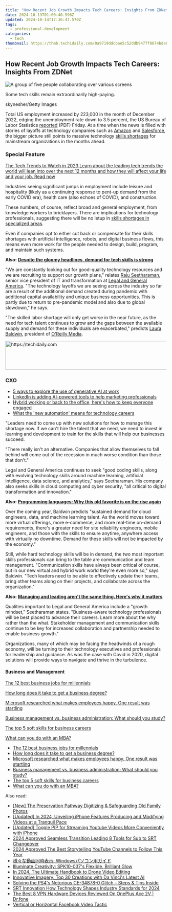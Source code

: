 ```yaml
---
title: "How Recent Job Growth Impacts Tech Careers: Insights From ZDNet"
date: 2024-10-13T01:00:40.596Z
updated: 2024-10-14T17:36:47.570Z
tags:
  - professional-development
categories:
  - tech
thumbnail: https://thmb.techidaily.com/0a9719ddcbae5c52ddb9477f8674bda6f7443fbaaf23c9836dcb573723ce4b8e.jpg
---
```


## How Recent Job Growth Impacts Tech Careers: Insights From ZDNet

![A group of five people collaborating over various screens](https://www.zdnet.com/a/img/resize/4554b6e7e117a4758bb76bba0a055e03e447d44c/2022/01/24/5a9310ca-feb3-4948-8a6d-f13857b4de43/programming-coding-software-developer-collaboration-it-techteams.jpg?auto=webp&width=1280)

Some tech skills remain extraordinarily high-paying.

skynesher/Getty Images

Total US employment increased by 223,000 in the month of December 2022, edging the unemployment rate down to 3.5 percent, the US Bureau of Labor Statistics [reported](https://www.bls.gov/news.release/pdf/empsit.pdf) (PDF) Friday. At a time when the news is filled with stories of layoffs at technology companies such as [Amazon](https://www.zdnet.com/home-and-office/work-life/amazon-is-cutting-a-massive-18000-jobs-in-uncertain-economy/) and [Salesforce](https://www.nytimes.com/2023/01/04/technology/salesforce-layoffs.html), the bigger picture still points to massive technology [skills shortages](https://www.zdnet.com/education/professional-development/when-it-comes-to-tackling-the-skills-shortage-employers-are-obsessing-over-the-wrong-thing/) for mainstream organizations in the months ahead.

### Special Feature

[The Tech Trends to Watch in 2023 Learn about the leading tech trends the world will lean into over the next 12 months and how they will affect your life and your job.  Read now](https://www.zdnet.com/topic/the-tech-trends-to-watch-in-2023/)

Industries seeing significant jumps in employment include leisure and hospitality (likely as a continuing response to pent-up demand from the early COVID era), health care (also echoes of COVID), and construction. 

These numbers, of course, reflect broad and general employment, from knowledge workers to bricklayers. There are implications for technology professionals, suggesting there will be no letup in [skills shortages in specialized areas](https://www.zdnet.com/article/fixing-the-next-big-tech-skills-shortage-will-need-a-quantum-leap/). 

Even if companies opt to either cut back or compensate for their skills shortages with artificial intelligence, robots, and digital business flows, this means even more work for the people needed to design, build, program, and maintain such systems.

**Also:** [**Despite the gloomy headlines, demand for tech skills is strong**](https://www.zdnet.com/article/despite-the-gloomy-headlines-demand-for-tech-skills-is-strong/)

"We are constantly looking out for good-quality technology resources and we are recruiting to support our growth plans," relates [Raju Seetharaman](https://www.lgamerica.com/about-us/leadership/bio/raju-seetharaman), senior vice president of IT and transformation at [Legal and General America](https://www.lgamerica.com/). "The technology layoffs we are seeing across the industry so far are a result of the additional demand created during pandemic with additional capital availability and unique business opportunities. This is partly due to return to pre-pandemic model and also due to global slowdown," he says.

"The skilled labor shortage will only get worse in the near future, as the need for tech talent continues to grow and the gaps between the available supply and demand for these individuals are exacerbated," predicts [Laura Baldwin](https://www.linkedin.com/in/laurabaldwin1/), president of [O'Reilly Media](https://www.oreilly.com/). 

<!-- affiliate ads begin -->
<a href="https://unicoeye.pxf.io/c/5597632/2134237/18498" target="_top" id="2134237">
  <img src="//a.impactradius-go.com/display-ad/18498-2134237" border="0" alt="https://techidaily.com" width="728" height="90"/>
</a>
<img height="0" width="0" src="https://unicoeye.pxf.io/i/5597632/2134237/18498" style="position:absolute;visibility:hidden;" border="0" />
<!-- affiliate ads end -->

### CXO

* [5 ways to explore the use of generative AI at work](https://www.zdnet.com/article/6-ways-business-leaders-are-exploring-generative-ai-at-work/)
* [LinkedIn is adding AI-powered tools to help marketing professionals](https://www.zdnet.com/article/linkedin-is-adding-ai-powered-tools-to-help-marketing-professionals/)
* [Hybrid working or back to the office, here's how to keep everyone engaged](https://www.zdnet.com/article/hybrid-working-or-back-to-the-office-heres-how-to-keep-everyone-engaged/)
* [What the 'new automation' means for technology careers](https://www.zdnet.com/article/what-the-new-automation-means-for-technology-careers/)

"Leaders need to come up with new solutions for how to manage this shortage now. If we can't hire the talent that we need, we need to invest in learning and development to train for the skills that will help our businesses succeed. 

"There really isn't an alternative. Companies that allow themselves to fall behind will come out of the recession in much worse condition than those that don't." 

Legal and General America continues to seek "good coding skills, along with evolving technology skills around machine learning, artificial intelligence, data science, and analytics," says Seetharaman. His company also seeks skills in cloud computing and cyber security, "all critical to digital transformation and innovation."

**Also:** [**Programming languages: Why this old favorite is on the rise again**](https://www.zdnet.com/article/programming-languages-why-this-old-favorite-is-on-the-rise-again/)

Over the coming year, Baldwin predicts "sustained demand for cloud engineers, data, and machine learning talent. As the world moves toward more virtual offerings, more e-commerce, and more real-time on-demand requirements, there's a greater need for site reliability engineers, mobile engineers, and those with the skills to ensure anytime, anywhere access with virtually no downtime. Demand for these skills will not be impacted by the economy."

Still, while hard technology skills will be in demand, the two most important skills professionals can bring to the table are communication and team management. "Communication skills have always been critical of course, but in our new virtual and hybrid work world they're even more so," says Baldwin. "Tech leaders need to be able to effectively update their teams, bring other teams along on their projects, and collaborate across the organization."

**Also:** [**Managing and leading aren't the same thing. Here's why it matters**](https://www.zdnet.com/home-and-office/work-life/managers-and-leaders-arent-the-same-thing-heres-why-that-matters/)

Qualities important to Legal and General America include a "growth mindset," Seetharaman states. "Business-aware technology professionals will be best placed to advance their careers. Learn more about the why rather than the what. Stakeholder management and communication skills continue to be key for increased collaboration and partnership needed to enable business growth."

Organizations, many of which may be facing the headwinds of a rough economy, will be turning to their technology executives and professionals for leadership and guidance. As was the case with Covid in 2020, digital solutions will provide ways to navigate and thrive in the turbulence. 

#### Business and Management

[The 12 best business jobs for millennials](https://www.zdnet.com/article/millennial-business-jobs/ "The 12 best business jobs for millennials")

[How long does it take to get a business degree?](https://www.zdnet.com/article/how-long-does-it-take-to-get-a-business-degree/ "How long does it take to get a business degree?")

[Microsoft researched what makes employees happy. One result was startling](https://www.zdnet.com/article/microsoft-researched-what-made-employees-truly-happy-one-result-was-startling/ "Microsoft researched what makes employees happy. One result was startling")

[Business management vs. business administration: What should you study?](https://www.zdnet.com/article/business-management-degree-vs-business-administration-degree/ "Business management vs. business administration: What should you study?")

[The top 5 soft skills for business careers](https://www.zdnet.com/article/soft-skills-for-business-careers/ "The top 5 soft skills for business careers")

[What can you do with an MBA?](https://www.zdnet.com/article/what-can-you-do-with-mba/ "What can you do with an MBA?")

* [The 12 best business jobs for millennials](https://www.zdnet.com/article/millennial-business-jobs/ "The 12 best business jobs for millennials")
* [How long does it take to get a business degree?](https://www.zdnet.com/article/how-long-does-it-take-to-get-a-business-degree/ "How long does it take to get a business degree?")
* [Microsoft researched what makes employees happy. One result was startling](https://www.zdnet.com/article/microsoft-researched-what-made-employees-truly-happy-one-result-was-startling/ "Microsoft researched what makes employees happy. One result was startling")
* [Business management vs. business administration: What should you study?](https://www.zdnet.com/article/business-management-degree-vs-business-administration-degree/ "Business management vs. business administration: What should you study?")
* [The top 5 soft skills for business careers](https://www.zdnet.com/article/soft-skills-for-business-careers/ "The top 5 soft skills for business careers")
* [What can you do with an MBA?](https://www.zdnet.com/article/what-can-you-do-with-mba/ "What can you do with an MBA?")

<ins class="adsbygoogle"
     style="display:block"
     data-ad-format="autorelaxed"
     data-ad-client="ca-pub-7571918770474297"
     data-ad-slot="1223367746"></ins>

<ins class="adsbygoogle"
     style="display:block"
     data-ad-client="ca-pub-7571918770474297"
     data-ad-slot="8358498916"
     data-ad-format="auto"
     data-full-width-responsive="true"></ins>

<span class="atpl-alsoreadstyle">Also read:</span>
<div><ul>
<li><a href="https://some-tips.techidaily.com/new-the-preservation-pathway-digitizing-and-safeguarding-old-family-photos/"><u>[New] The Preservation Pathway Digitizing & Safeguarding Old Family Photos</u></a></li>
<li><a href="https://fox-hovers.techidaily.com/updated-in-2024-unveiling-iphone-features-producing-and-modifying-videos-at-a-tranquil-pace/"><u>[Updated] In 2024, Unveiling iPhone Features Producing and Modifying Videos at a Tranquil Pace</u></a></li>
<li><a href="https://some-tips.techidaily.com/updated-toggle-pip-for-streaming-youtube-videos-more-conveniently-with-iphone/"><u>[Updated] Toggle PIP for Streaming Youtube Videos More Conveniently with iPhone</u></a></li>
<li><a href="https://some-tips.techidaily.com/2024-approved-seamless-transition-leading-8-tools-for-sub-to-srt-changeover/"><u>2024 Approved Seamless Transition Leading 8 Tools for Sub to SRT Changeover</u></a></li>
<li><a href="https://some-tips.techidaily.com/2024-approved-the-best-storytelling-youtube-channels-to-follow-this-year/"><u>2024 Approved The Best Storytelling YouTube Channels to Follow This Year</u></a></li>
<li><a href="https://tech-revival.techidaily.com/1726029255384-windows/"><u>様々な動画同時表示: Windowsパソコン用ガイド</u></a></li>
<li><a href="https://buynow-reviews.techidaily.com/illuminate-creativity-spk10-037s-flexible-brilliant-glow/"><u>Illuminate Creativity: SPK10-037's Flexible, Brilliant Glow</u></a></li>
<li><a href="https://some-tips.techidaily.com/in-2024-the-ultimate-handbook-to-drone-video-editing/"><u>In 2024, The Ultimate Handbook to Drone Video Editing</u></a></li>
<li><a href="https://tech-revival.techidaily.com/innovative-imagery-top-30-creations-with-da-vincis-latest-ai/"><u>Innovative Imagery: Top 30 Creations with Da Vinci's Latest AI</u></a></li>
<li><a href="https://common-error.techidaily.com/1723210166882-solving-the-ps4s-notorious-ce-34878-0-glitch-steps-and-tips-inside/"><u>Solving the PS4's Notorious CE-34878-0 Glitch – Steps & Tips Inside</u></a></li>
<li><a href="https://some-tips.techidaily.com/srt-innovation-how-technology-shapes-industry-standards-for-2024/"><u>SRT Innovation How Technology Shapes Industry Standards for 2024</u></a></li>
<li><a href="https://fake-location.techidaily.com/the-best-8-vpn-hardware-devices-reviewed-on-oneplus-ace-2v-drfone-by-drfone-virtual-android/"><u>The Best 8 VPN Hardware Devices Reviewed On OnePlus Ace 2V | Dr.fone</u></a></li>
<li><a href="https://facebook-video-recording.techidaily.com/vertical-or-horizontal-facebook-video-tactic/"><u>Vertical or Horizontal Facebook Video Tactic</u></a></li>
</ul></div>

